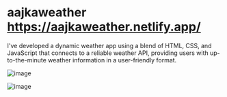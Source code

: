 # aajkaweather https://aajkaweather.netlify.app/
I've developed a dynamic weather app using a blend of HTML, CSS, and JavaScript that connects to a reliable weather API, providing users with up-to-the-minute weather information in a user-friendly format.

![image](https://github.com/aayushkakkar26/aajkaweather/assets/90572988/8610ed3c-c206-43f5-af6b-ecc7d5563d17)

![image](https://github.com/aayushkakkar26/aajkaweather/assets/90572988/ddc4b067-c33d-4ef8-a8cc-fcdab2aa78b1)


